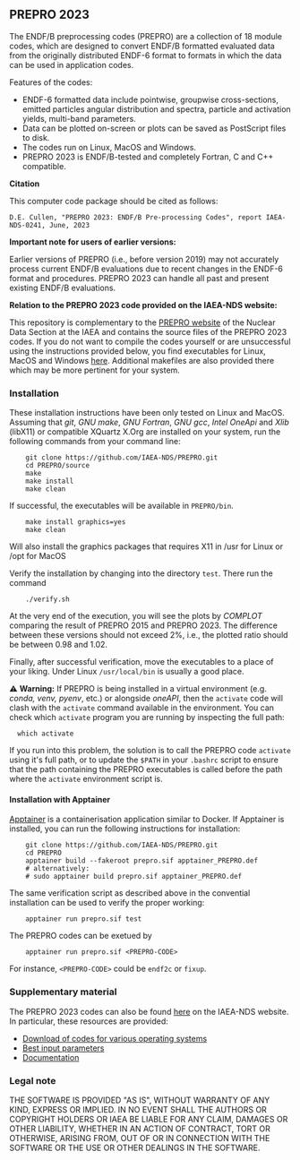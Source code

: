 ## PREPRO 2023

The ENDF/B preprocessing codes (PREPRO) are a collection of 18 module codes,
which are designed to convert ENDF/B formatted evaluated data from
the originally distributed ENDF-6 format to formats in which the data can be used in
application codes.

Features of the codes:
- ENDF-6 formatted data include pointwise, groupwise cross-sections,
  emitted particles angular distribution and spectra, particle and activation
  yields, multi-band parameters.
- Data can be plotted on-screen or plots can be saved as PostScript files to disk.
- The codes run on Linux, MacOS and Windows.
- PREPRO 2023 is ENDF/B-tested and completely Fortran, C and C++ compatible.


**Citation**

This computer code package should be cited as follows:

```
D.E. Cullen, "PREPRO 2023: ENDF/B Pre-processing Codes", report IAEA-NDS-0241, June, 2023
```


**Important note for users of earlier versions:**

Earlier versions of PREPRO (i.e., before version 2019) may not accurately
process current ENDF/B evaluations due to recent changes in the ENDF-6
format and procedures.
PREPRO 2023 can handle all past and present existing ENDF/B evaluations.

**Relation to the PREPRO 2023 code provided on the IAEA-NDS website:**

This repository is complementary to the [PREPRO website][PREPRO2023-website]
of the Nuclear Data Section at the IAEA
and contains the source files of the PREPRO 2023 codes.
If you do not want to compile the codes yourself or are unsuccessful using the
instructions provided below, you find executables
for Linux, MacOS and Windows [here][PREPRO2023-codes]. Additional
makefiles are also provided there which may be more pertinent for your
system.

### Installation

These installation instructions have been only tested on Linux and MacOS.
Assuming that *git*, *GNU make*, *GNU Fortran*, *GNU gcc*, *Intel OneApi* 
and *Xlib* (libX11) or compatible XQuartz X.Org are installed on your system, 
run the following commands from your command line:
```
    git clone https://github.com/IAEA-NDS/PREPRO.git
    cd PREPRO/source
    make
    make install
    make clean
```
If successful, the executables will be available in `PREPRO/bin`.

```
    make install graphics=yes
    make clean
```
Will also install the graphics packages that requires X11 in /usr for Linux or
/opt for MacOS

Verify the installation by changing into the directory `test`.
There run the command
```
    ./verify.sh
```
At the very end of the execution, you will see the plots by
*COMPLOT* comparing the result of PREPRO 2015 and PREPRO 2023.
The difference between these
versions should not exceed 2%, i.e., the plotted ratio should
be between 0.98 and 1.02.

Finally, after successful verification, move the executables to
a place of your liking. Under Linux `/usr/local/bin` is usually
a good place.

:warning: **Warning:**  If PREPRO is being installed in a virtual environment (e.g. *conda, venv, pyenv*, etc.) or alongside *oneAPI*, then the `activate` code will clash with the `activate` command available in the environment. You can check which `activate` program you are running by inspecting the full path:
```
  which activate
```
If you run into this problem, the solution is to call the PREPRO code `activate` using it's full path, or to update the `$PATH` in your `.bashrc` script to ensure that the path containing the PREPRO executables is called before the path where the `activate` environment script is.


#### Installation with Apptainer

[Apptainer] is a containerisation application similar to Docker.
If Apptainer is installed, you can run the following instructions
for installation:
```
    git clone https://github.com/IAEA-NDS/PREPRO.git
    cd PREPRO
    apptainer build --fakeroot prepro.sif apptainer_PREPRO.def
    # alternatively:
    # sudo apptainer build prepro.sif apptainer_PREPRO.def
```
The same verification script as described above in the convential
installation can be used to verify the proper working:
```
    apptainer run prepro.sif test
```

The PREPRO codes can be exetued by
```
    apptainer run prepro.sif <PREPRO-CODE>
```
For instance, `<PREPRO-CODE>` could be `endf2c` or `fixup`.

[Apptainer]: https://sylabs.io/

### Supplementary material

The PREPRO 2023 codes can also be found [here][PREPRO2023-website]
on the IAEA-NDS website. In particular, these resources are provided:
- [Download of codes for various operating systems][PREPRO2023-codes]
- [Best input parameters][PREPRO2023-best-parameters]
- [Documentation][PREPRO2023-documentation]

[PREPRO2023-website]: https://www-nds.iaea.org/public/endf/prepro/
[PREPRO2023-codes]: https://www-nds.iaea.org/public/endf/prepro/ask4code.html
[PREPRO2023-best-parameters]: https://www-nds.iaea.org/public/endf/prepro/BEST/ask4best.html
[PREPRO2023-documentation]: https://www-nds.iaea.org/public/endf/prepro/DOCUMENT/ask4docs.html


### Legal note

THE SOFTWARE IS PROVIDED "AS IS", WITHOUT WARRANTY OF ANY KIND, EXPRESS OR
IMPLIED. IN NO EVENT SHALL THE AUTHORS OR COPYRIGHT HOLDERS OR IAEA BE LIABLE
FOR ANY CLAIM, DAMAGES OR OTHER LIABILITY, WHETHER IN AN ACTION OF CONTRACT,
TORT OR OTHERWISE, ARISING FROM, OUT OF OR IN CONNECTION WITH THE SOFTWARE 
OR THE USE OR OTHER DEALINGS IN THE SOFTWARE.
